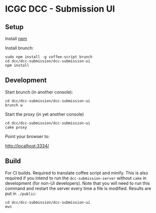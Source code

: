 ICGC DCC - Submission UI
===

Setup
---

Install [npm](http://nodejs.org/#download)

Install brunch:

	sudo npm install -g coffee-script brunch
	cd dcc/dcc-submission/dcc-submission-ui
	npm install
	
Development
---

Start brunch (in another console):

	cd dcc/dcc-submission/dcc-submission-ui
	brunch w

Start the proxy (in yet another console)

	cd dcc/dcc-submission/dcc-submission-ui
	cake proxy

Point your browser to:

[http://localhost:3334/](http://localhost:3334/)

	
Build
---

For CI builds. Required to translate coffee script and minify. This is also required if you intend to run the `dcc-submission-server` without `cake` in development (for non-UI developers). Note that you will need to run this command and restart the server every time a file is modified. Results are put in `./public`:

	cd dcc/dcc-submission/dcc-submission-ui
	mvn	

